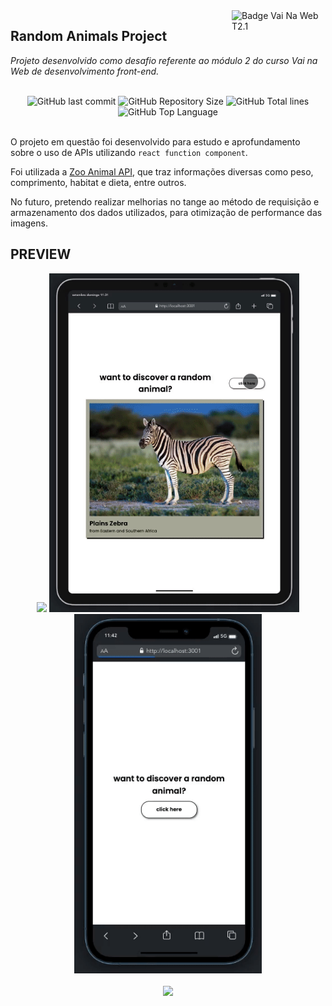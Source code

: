 <img src="https://i.ibb.co/QpLTKSz/badge-M2-T2.png" alt="Badge Vai Na Web T2.1" width="150" align="right">

## Random Animals Project

<i>Projeto desenvolvido como desafio referente ao módulo 2 do curso Vai na Web de desenvolvimento front-end. </i><br><br>

<div align="center">
    <img alt="GitHub last commit" src="https://img.shields.io/github/last-commit/sophiacrds/RandomAnimals?color=khaki">
    <img alt="GitHub Repository Size" src="https://img.shields.io/github/repo-size/sophiacrds/RandomAnimals?color=white">
    <img alt="GitHub Total lines" src="https://img.shields.io/tokei/lines/github/sophiacrds/RandomAnimals?color=white">
    <img alt="GitHub Top Language" src="https://img.shields.io/github/languages/top/sophiacrds/RandomAnimals?color=white">

</div><br>

O projeto em questão foi desenvolvido para estudo e aprofundamento sobre o uso de APIs utilizando `react function component`.

Foi utilizada a <a href="https://zoo-animal-api.herokuapp.com">Zoo Animal API</a>, que traz informações diversas como peso, comprimento, habitat e dieta, entre outros.

No futuro, pretendo realizar melhorias no tange ao método de requisição e armazenamento dos dados utilizados, para otimização de performance das imagens.

## PREVIEW

<div align="center">
  <img src="./src/demos/demo-desktop.gif" width="650">
  <img src="./src/demos/demo-tablet.gif" width="400">
  <img src="./src/demos/demo-mobile.gif" width="300">
</div>
<br>

<div align="center">
    <a href="https://www.linkedin.com/in/sophia-leão-733880101/" alt="Linkedin"><img src="https://img.shields.io/badge/-Sophia Leão-white?style=flat&logo=Linkedin&logoColor=black"></a>
</div>
